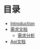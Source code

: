 # 目录

* [Introduction](README.md)
* [需求文档](需求文档/需求分析.md)
    * [需求分析](需求文档/需求分析.md)
* [Api文档](ApiDoc/文档说明.md)
    